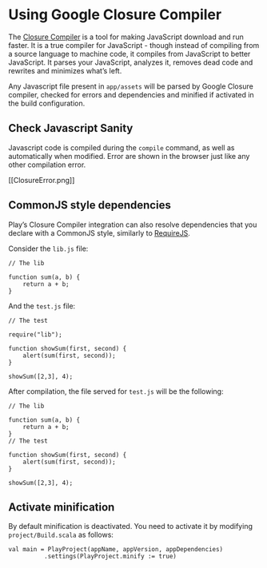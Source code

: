 # Using Google Closure Compiler

The [Closure Compiler](http://code.google.com/p/closure-compiler/) is a tool for making JavaScript download and run faster. It is a true compiler for JavaScript - though instead of compiling from a source language to machine code, it compiles from JavaScript to better JavaScript. It parses your JavaScript, analyzes it, removes dead code and rewrites and minimizes what’s left.

Any Javascript file present in `app/assets` will be parsed by Google Closure compiler, checked for errors and dependencies and minified if activated in the build configuration.

## Check Javascript Sanity

Javascript code is compiled during the `compile` command, as well as automatically when modified. Error are shown in the browser just like any other compilation error.

[[ClosureError.png]]

## CommonJS style dependencies

Play’s Closure Compiler integration can also resolve dependencies that you declare with a CommonJS style, similarly to [RequireJS](http://requirejs.org/).

Consider the `lib.js` file:
```
// The lib

function sum(a, b) {
    return a + b;
}
```

And the `test.js` file:
```
// The test

require("lib");

function showSum(first, second) {
    alert(sum(first, second));
}

showSum([2,3], 4);
```

After compilation, the file served for `test.js` will be the following: 
```
// The lib

function sum(a, b) {
    return a + b;
}
// The test

function showSum(first, second) {
    alert(sum(first, second));
}

showSum([2,3], 4);
```

## Activate minification

By default minification is deactivated. You need to activate it by modifying `project/Build.scala` as follows:

```
val main = PlayProject(appName, appVersion, appDependencies)
          .settings(PlayProject.minify := true)
```

